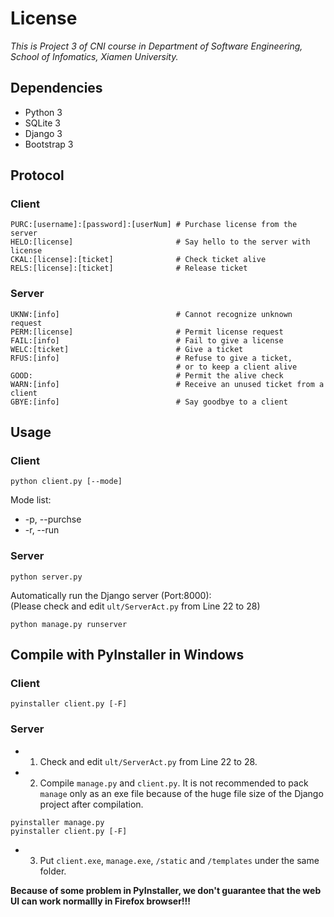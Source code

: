 # License
*This is Project 3 of CNI course in Department of Software Engineering, School of Infomatics, Xiamen University.*  

## Dependencies 
- Python 3
- SQLite 3
- Django 3
- Bootstrap 3

## Protocol
### Client
```
PURC:[username]:[password]:[userNum] # Purchase license from the server
HELO:[license]                       # Say hello to the server with license
CKAL:[license]:[ticket]              # Check ticket alive
RELS:[license]:[ticket]              # Release ticket
```
### Server
```
UKNW:[info]                          # Cannot recognize unknown request
PERM:[license]                       # Permit license request
FAIL:[info]                          # Fail to give a license
WELC:[ticket]                        # Give a ticket
RFUS:[info]                          # Refuse to give a ticket,
                                     # or to keep a client alive
GOOD:                                # Permit the alive check
WARN:[info]                          # Receive an unused ticket from a client
GBYE:[info]                          # Say goodbye to a client
```

## Usage
### Client
```
python client.py [--mode]
```
Mode list:
 - -p, --purchse
 - -r, --run
### Server
```
python server.py
```
Automatically run the Django server (Port:8000):  
(Please check and edit `ult/ServerAct.py` from Line 22 to 28)
```
python manage.py runserver
```

## Compile with PyInstaller in Windows
### Client
```
pyinstaller client.py [-F]
```
### Server
- 1. Check and edit `ult/ServerAct.py` from Line 22 to 28.
- 2. Compile `manage.py` and `client.py`. It is not recommended to pack `manage` only as an exe file because of the huge file size of the Django project after compilation.
```
pyinstaller manage.py
pyinstaller client.py [-F]
```
- 3. Put `client.exe`, `manage.exe`, `/static` and `/templates` under the same folder.

**Because of some problem in PyInstaller, we don't guarantee that the web UI can work normallly in Firefox browser!!!**